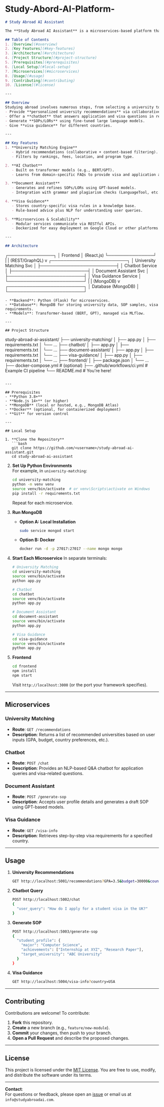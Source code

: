 # Study-Abord-AI-Platform-

```markdown
# Study Abroad AI Assistant

The **Study Abroad AI Assistant** is a microservices-based platform that helps international students find suitable universities, manage applications, and navigate visa processes. It uses AI-driven recommendations, an NLP-based chatbot, and a cloud-based tracking system to streamline the entire application journey.

## Table of Contents
1. [Overview](#overview)
2. [Key Features](#key-features)
3. [Architecture](#architecture)
4. [Project Structure](#project-structure)
5. [Prerequisites](#prerequisites)
6. [Local Setup](#local-setup)
7. [Microservices](#microservices)
8. [Usage](#usage)
9. [Contributing](#contributing)
10. [License](#license)

---

## Overview
Studying abroad involves numerous steps, from selecting a university to handling visa requirements. This platform consolidates these steps into one system. It leverages **Transformer-based AI models** (BERT, GPT) to:
- Provide **personalized university recommendations** via collaborative & content-based filtering.
- Offer a **chatbot** that answers application and visa questions in real time.
- Generate **SOPs/LORs** using fine-tuned large language models.
- Give **visa guidance** for different countries.

---

## Key Features
1. **University Matching Engine**  
   - Hybrid recommendations (collaborative + content-based filtering).  
   - Filters by rankings, fees, location, and program type.

2. **AI Chatbot**  
   - Built on transformer models (e.g., BERT/GPT).  
   - Learns from domain-specific FAQs to provide visa and application answers.

3. **Document Assistant**  
   - Generates and refines SOPs/LORs using GPT-based models.  
   - Integration with grammar and plagiarism checks (LanguageTool, etc.).

4. **Visa Guidance**  
   - Stores country-specific visa rules in a knowledge base.  
   - Rule-based advice plus NLP for understanding user queries.

5. **Microservices & Scalability**  
   - Modular services communicate via RESTful APIs.  
   - Dockerized for easy deployment on Google Cloud or other platforms.

---

## Architecture
```
┌───────────────┐
│   Frontend     │ (React.js)
└───────────────┘
       |
       |  (REST/GraphQL)
       v
┌─────────────────────────┐
│ University Matching Svc │
├─────────────────────────┤
│ Chatbot Service         │
├─────────────────────────┤
│ Document Assistant Svc  │
├─────────────────────────┤
│ Visa Guidance Service   │
└─────────────────────────┘
       |
       | (MongoDB)
       v
┌─────────────────────────┐
│   Database (MongoDB)    │
└─────────────────────────┘
```
- **Backend**: Python (Flask) for microservices.  
- **Database**: MongoDB for storing university data, SOP samples, visa requirements.  
- **Models**: Transformer-based (BERT, GPT), managed via MLflow.

---

## Project Structure
```
study-abroad-ai-assistant/
├── university-matching/
│   ├── app.py
│   ├── requirements.txt
│   └── ...
├── chatbot/
│   ├── app.py
│   ├── requirements.txt
│   └── ...
├── document-assistant/
│   ├── app.py
│   ├── requirements.txt
│   └── ...
├── visa-guidance/
│   ├── app.py
│   ├── requirements.txt
│   └── ...
├── frontend/
│   ├── package.json
│   └── ...
├── docker-compose.yml         # (optional)
├── .github/workflows/ci.yml   # Example CI pipeline
└── README.md                  # You're here!
```

---

## Prerequisites
- **Python 3.8+**  
- **Node.js 14+** (or higher)  
- **MongoDB** (local or hosted, e.g., MongoDB Atlas)  
- **Docker** (optional, for containerized deployment)  
- **Git** for version control

---

## Local Setup

1. **Clone the Repository**
   ```bash
   git clone https://github.com/<username>/study-abroad-ai-assistant.git
   cd study-abroad-ai-assistant
   ```

2. **Set Up Python Environments**  
   For example, in `university-matching`:
   ```bash
   cd university-matching
   python -m venv venv
   source venv/bin/activate  # or venv\Scripts\activate on Windows
   pip install -r requirements.txt
   ```
   Repeat for each microservice.

3. **Run MongoDB**
   - **Option A: Local Installation**  
     ```bash
     sudo service mongod start
     ```
   - **Option B: Docker**  
     ```bash
     docker run -d -p 27017:27017 --name mongo mongo
     ```

4. **Start Each Microservice**
   In separate terminals:
   ```bash
   # University Matching
   cd university-matching
   source venv/bin/activate
   python app.py

   # Chatbot
   cd chatbot
   source venv/bin/activate
   python app.py

   # Document Assistant
   cd document-assistant
   source venv/bin/activate
   python app.py

   # Visa Guidance
   cd visa-guidance
   source venv/bin/activate
   python app.py
   ```

5. **Frontend**  
   ```bash
   cd frontend
   npm install
   npm start
   ```
   Visit `http://localhost:3000` (or the port your framework specifies).

---

## Microservices

### University Matching
- **Route**: `GET /recommendations`
- **Description**: Returns a list of recommended universities based on user inputs (GPA, budget, country preferences, etc.).

### Chatbot
- **Route**: `POST /chat`
- **Description**: Provides an NLP-based Q&A chatbot for application queries and visa-related questions.

### Document Assistant
- **Route**: `POST /generate-sop`
- **Description**: Accepts user profile details and generates a draft SOP using GPT-based models.

### Visa Guidance
- **Route**: `GET /visa-info`
- **Description**: Retrieves step-by-step visa requirements for a specified country.

---

## Usage

1. **University Recommendations**
   ```bash
   GET http://localhost:5001/recommendations?GPA=3.5&budget=30000&countryPreference=Canada
   ```
2. **Chatbot Query**
   ```bash
   POST http://localhost:5002/chat
   {
     "user_query": "How do I apply for a student visa in the UK?"
   }
   ```
3. **Generate SOP**
   ```bash
   POST http://localhost:5003/generate-sop
   {
     "student_profile": {
       "major": "Computer Science",
       "achievements": ["Internship at XYZ", "Research Paper"],
       "target_university": "ABC University"
     }
   }
   ```
4. **Visa Guidance**
   ```bash
   GET http://localhost:5004/visa-info?country=USA
   ```

---

## Contributing

Contributions are welcome! To contribute:
1. **Fork** this repository.
2. **Create** a new branch (e.g., `feature/new-module`).
3. **Commit** your changes, then push to your branch.
4. **Open a Pull Request** and describe the proposed changes.

---

## License

This project is licensed under the [MIT License](LICENSE). You are free to use, modify, and distribute the software under its terms.

---

**Contact**:  
For questions or feedback, please open an [issue](https://github.com/<username>/study-abroad-ai-assistant/issues) or email us at `info@studyabroadai.com`.
```

